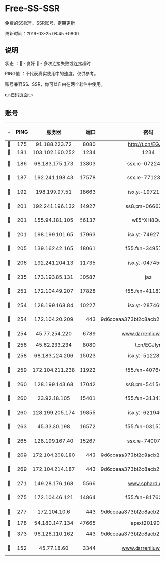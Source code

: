 # Free-SS-SSR

免费的SS账号、SSR账号，定期更新

更新时间：2019-03-25 08:45 +0800

## 说明

状态     ：🙂 - 良好 🙁 - 多次连接失败或连接超时

PING值   ：不代表真实使用中的速度，仅供参考。

账号兼容SS、SSR，你可以自由在两个软件中使用。

👉[扫码页面](https://liesauer.github.io/Free-SS-SSR/)👈

## 账号

|-|PING|服务器|端口|密码|加密方式|区域|
|:----:|:----:|:-----:|-----:|:----:|:----:|:----:|
|🙂|175|91.188.223.72|8080|http://t.cn/EGJIyrl|rc4-md5|RU|
|🙂|181|103.102.160.252|1234|1234|rc4-md5|JP|
|🙂|186|68.183.175.173|13803|ssx.re-07224116|aes-256-cfb|US|
|🙂|187|192.241.198.43|17578|ssx.re-77123954|aes-256-cfb|US|
|🙂|192|198.199.97.51|18663|isx.yt-19721289|aes-256-cfb|US|
|🙂|201|192.241.196.132|14927|ss8.pm-06663681|aes-256-cfb|US|
|🙂|201|155.94.181.105|56137|wE5^XH8Quw|aes-256-cfb|US|
|🙂|201|198.199.101.65|17963|isx.yt-74927147|aes-256-cfb|US|
|🙂|205|139.162.42.165|18061|f55.fun-34957987|aes-256-cfb|SG|
|🙂|206|192.241.204.13|11735|isx.yt-04745009|aes-256-cfb|US|
|🙂|235|173.193.85.131|30587|jaz|aes-256-cfb|US|
|🙂|251|172.104.49.207|17828|f55.fun-41181954|aes-256-cfb|SG|
|🙂|254|128.199.168.84|10227|isx.yt-28746915|aes-256-cfb|SG|
|🙂|254|172.104.20.209|443|9d6cceaa373bf2c8acb22e60b6a58be6|aes-256-cfb|US|
|🙂|254|45.77.254.220|6789|www.darrenliuwei.com|aes-256-cfb|SG|
|🙂|256|45.62.233.234|8080|t.cn/EGJIyrl|rc4-md5|CA|
|🙂|258|68.183.224.206|15023|isx.yt-51228211|aes-256-cfb|SG|
|🙂|259|172.104.211.238|11922|f55.fun-40764829|aes-256-cfb|US|
|🙂|260|128.199.143.68|17042|ss8.pm-54154512|aes-256-cfb|SG|
|🙂|260|23.92.18.105|15401|f55.fun-31341168|aes-256-cfb|US|
|🙂|260|128.199.205.174|19855|isx.yt-62194015|aes-256-cfb|SG|
|🙂|263|45.33.80.198|16572|f55.fun-03157476|aes-256-cfb|US|
|🙂|265|128.199.167.40|15267|ssx.re-74007655|aes-256-cfb|SG|
|🙂|269|172.104.208.180|443|9d6cceaa373bf2c8acb22e60b6a58be6|aes-256-cfb|US|
|🙂|269|172.104.214.187|443|9d6cceaa373bf2c8acb22e60b6a58be6|aes-256-cfb|US|
|🙂|271|149.28.176.168|5566|www.sphard.com|aes-256-cfb|AU|
|🙂|275|172.104.46.121|14864|f55.fun-81762939|aes-256-cfb|SG|
|🙂|277|172.104.10.6|443|9d6cceaa373bf2c8acb22e60b6a58be6|aes-256-cfb|US|
|🙂|178|54.180.147.134|47665|apext2019001|chacha20|KR|
|🙂|373|96.126.110.162|443|9d6cceaa373bf2c8acb22e60b6a58be6|aes-256-cfb|US|
|🙁|152|45.77.18.60|3344|www.darrenliuwei.com|aes-256-cfb|JP|
